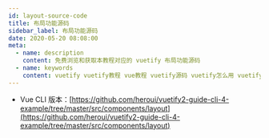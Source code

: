 ```yaml
---
id: layout-source-code
title: 布局功能源码
sidebar_label: 布局功能源码
date: 2020-05-20 08:08:00
meta:
  - name: description
    content: 免费浏览和获取本教程对应的 vuetify 布局功能源码
  - name: keywords
    content: vuetify vuetify教程 vue教程 vuetify源码 vuetify怎么用 vuetify布局 布局 源码
---
```


- Vue CLI 版本：[https://github.com/heroui/vuetify2-guide-cli-4-example/tree/master/src/components/layout](https://github.com/heroui/vuetify2-guide-cli-4-example/tree/master/src/components/layout)
